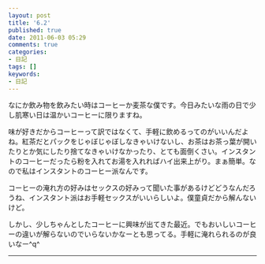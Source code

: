 ```yaml
---
layout: post
title: '6.2'
published: true
date: 2011-06-03 05:29
comments: true
categories:
- 日記
tags: []
keywords:
- 日記
---
```

なにか飲み物を飲みたい時はコーヒーか麦茶な僕です。今日みたいな雨の日で少し肌寒い日は温かいコーヒーに限りますね。

味が好きだからコーヒーって訳ではなくて、手軽に飲めるってのがいいんだよね。紅茶だとパックをじゃぼじゃぼしなきゃいけないし、お茶はお茶っ葉が開いたりとか気にしたり捨てなきゃいけなかったり、とても面倒くさい。インスタントのコーヒーだったら粉を入れてお湯を入れればハイ出来上がり。まぁ簡単。なので私はインスタントのコーヒー派なんです。

コーヒーの淹れ方の好みはセックスの好みって聞いた事があるけどどうなんだろうね、インスタント派はお手軽セックスがいいらしいよ。僕童貞だから解んないけど。

しかし、少しちゃんとしたコーヒーに興味が出てきた最近。でもおいしいコーヒーの違いが解らないのでいらないかなーとも思ってる。手軽に淹れられるのが良いなー^q^

---

